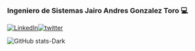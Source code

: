 ### Ingeniero de Sistemas Jairo Andres Gonzalez Toro 💻
[![LinkedIn](https://img.shields.io/badge/LinkedIn-0077B5?style=for-the-badge&logo=linkedin&logoColor=white)](https://www.linkedin.com/in/jairo-andres-gonzalez-toro-76256785/)[![twitter](https://img.shields.io/badge/Twitter-1DA1F2?style=for-the-badge&logo=twitter&logoColor=white)](https://twitter.com/home)

![GitHub stats-Dark](https://github-readme-stats.vercel.app/api?username=jairo&show_icons=true&theme=radical)
